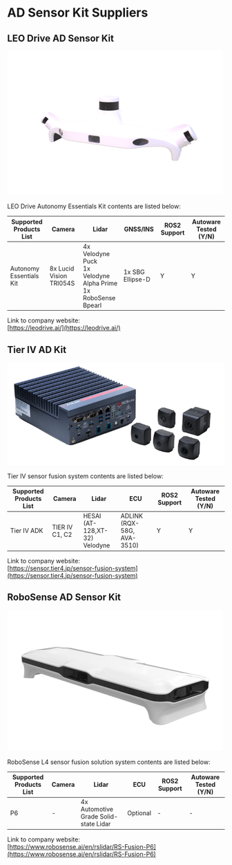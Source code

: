# AD Sensor Kit Suppliers

## **LEO Drive AD Sensor Kit**

![images/ad_kit-leodrive.png](images/ad_kit-leodrive.png)

LEO Drive Autonomy Essentials Kit contents are listed below:

| Supported Products List | Camera                  | Lidar                                                              | GNSS/INS         | ROS2 Support | Autoware Tested (Y/N) |
| ----------------------- | ----------------------- | ------------------------------------------------------------------ | ---------------- | ------------ | --------------------- |
| Autonomy Essentials Kit | 8x Lucid Vision TRI054S | 4x Velodyne Puck<br>1x Velodyne Alpha Prime<br>1x RoboSense Bpearl | 1x SBG Ellipse-D | Y            | Y                     |

Link to company website:  
[https://leodrive.ai/](https://leodrive.ai/)

## **Tier IV AD Kit**

![images/ad_kit-tieriv.png](images/ad_kit-tieriv.png)

Tier IV sensor fusion system contents are listed below:

| Supported Products List | Camera         | Lidar                            | ECU                        | ROS2 Support | Autoware Tested (Y/N) |
| ----------------------- | -------------- | -------------------------------- | -------------------------- | ------------ | --------------------- |
| Tier IV ADK             | TIER IV C1, C2 | HESAI (AT-128,XT-32)<br>Velodyne | ADLINK (RQX-58G, AVA-3510) | Y            | Y                     |

Link to company website:  
[https://sensor.tier4.jp/sensor-fusion-system](https://sensor.tier4.jp/sensor-fusion-system)

## **RoboSense AD Sensor Kit**

![images/ad_kit-robosense.png](images/ad_kit-robosense.png)

RoboSense L4 sensor fusion solution system contents are listed below:

| Supported Products List | Camera | Lidar                                 | ECU      | ROS2 Support | Autoware Tested (Y/N) |
| ----------------------- | ------ | ------------------------------------- | -------- | ------------ | --------------------- |
| P6                      | -      | 4x Automotive Grade Solid-state Lidar | Optional | -            | -                     |

Link to company website:  
[https://www.robosense.ai/en/rslidar/RS-Fusion-P6](https://www.robosense.ai/en/rslidar/RS-Fusion-P6)

